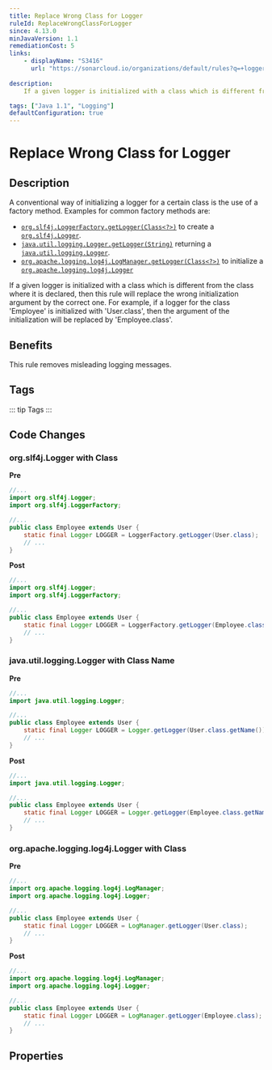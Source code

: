```yaml
---
title: Replace Wrong Class for Logger
ruleId: ReplaceWrongClassForLogger
since: 4.13.0
minJavaVersion: 1.1
remediationCost: 5
links:
    - displayName: "S3416"
      url: "https://sonarcloud.io/organizations/default/rules?q=+logger&open=java%3AS3416"
    
description:
    If a given logger is initialized with a class which is different from the class where it is declared, then this rule will replace the wrong initialization argument by the correct one. For example, if a logger for the class 'Employee' is initialized with 'User.class', then the argument of the initialization will be replaced by 'Employee.class'.

tags: ["Java 1.1", "Logging"]
defaultConfiguration: true
---
```


# Replace Wrong Class for Logger

## Description

A conventional way of initializing a logger for a certain class is the use of a factory method. Examples for common factory methods are:

* [`org.slf4j.LoggerFactory.getLogger(Class<?>)`](https://www.slf4j.org/api/org/slf4j/LoggerFactory.html#getLogger-java.lang.Class-)
 to create a [`org.slf4j.Logger`](https://www.slf4j.org/api/org/slf4j/Logger.html).
*  [`java.util.logging.Logger.getLogger(String)`](https://docs.oracle.com/en/java/javase/17/docs/api/java.logging/java/util/logging/Logger.html#getLogger(java.lang.String))
 returning a [`java.util.logging.Logger`](https://docs.oracle.com/en/java/javase/17/docs/api/java.logging/java/util/logging/Logger.html).
* [`org.apache.logging.log4j.LogManager.getLogger(Class<?>)`](https://logging.apache.org/log4j/2.x/log4j-api/apidocs/org/apache/logging/log4j/LogManager.html#getLogger-java.lang.Class-) to initialize a [`org.apache.logging.log4j.Logger`](https://logging.apache.org/log4j/2.x/log4j-api/apidocs/org/apache/logging/log4j/Logger.html)

If a given logger is initialized with a class which is different from the class where it is declared, then this rule will replace the wrong initialization argument by the correct one. For example, if a logger for the class 'Employee' is initialized with 'User.class', then the argument of the initialization will be replaced by 'Employee.class'.

## Benefits

This rule removes misleading logging messages.


## Tags

::: tip Tags
<TagLinks />
:::

## Code Changes

### org.slf4j.Logger with Class

__Pre__
```java
//...
import org.slf4j.Logger;
import org.slf4j.LoggerFactory;

//...
public class Employee extends User {
	static final Logger LOGGER = LoggerFactory.getLogger(User.class);
	// ...
}
```

__Post__
```java
//...
import org.slf4j.Logger;
import org.slf4j.LoggerFactory;

//...
public class Employee extends User {
	static final Logger LOGGER = LoggerFactory.getLogger(Employee.class);
	// ...
}
```

### java.util.logging.Logger with Class Name

__Pre__
```java
//...
import java.util.logging.Logger;

//...
public class Employee extends User {
	static final Logger LOGGER = Logger.getLogger(User.class.getName());
	// ...
}
```

__Post__
```java
//...
import java.util.logging.Logger;

//...
public class Employee extends User {
	static final Logger LOGGER = Logger.getLogger(Employee.class.getName());
	// ...
}
```


### org.apache.logging.log4j.Logger with Class

__Pre__
```java
//...
import org.apache.logging.log4j.LogManager;
import org.apache.logging.log4j.Logger;

//...
public class Employee extends User {
	static final Logger LOGGER = LogManager.getLogger(User.class);
	// ...
}
```

__Post__
```java
//...
import org.apache.logging.log4j.LogManager;
import org.apache.logging.log4j.Logger;

//...
public class Employee extends User {
	static final Logger LOGGER = LogManager.getLogger(Employee.class);
	// ...
}
```


<VersionNotice />


## Properties

<RuleProperties />
